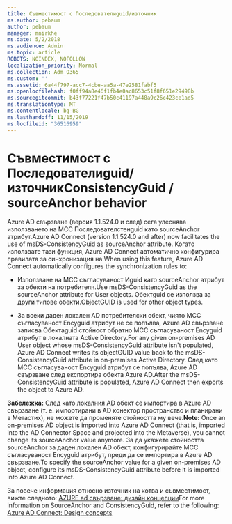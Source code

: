 ```yaml
---
title: Съвместимост с Последователиguid/източник
ms.author: pebaum
author: pebaum
manager: mnirkhe
ms.date: 5/2/2018
ms.audience: Admin
ms.topic: article
ROBOTS: NOINDEX, NOFOLLOW
localization_priority: Normal
ms.collection: Adm_O365
ms.custom: ''
ms.assetid: 6a44f797-acc7-4cbe-aa5a-47e2581fabf5
ms.openlocfilehash: f0ff94a8e46f1fb4e0ac8653c51f8f651e29498b
ms.sourcegitcommit: b43f77221f47b50c41197a448a9c26c423ce1ad5
ms.translationtype: MT
ms.contentlocale: bg-BG
ms.lasthandoff: 11/15/2019
ms.locfileid: "36516959"
---
```

# <a name="consistencyguid--sourceanchor-behavior"></a><span data-ttu-id="9000a-102">Съвместимост с Последователиguid/източник</span><span class="sxs-lookup"><span data-stu-id="9000a-102">ConsistencyGuid / sourceAnchor behavior</span></span>

<span data-ttu-id="9000a-103">Azure AD свързване (версия 1.1.524.0 и след) сега улеснява използването на МСС Последователстенguid като sourceAnchor атрибут.</span><span class="sxs-lookup"><span data-stu-id="9000a-103">Azure AD Connect (version 1.1.524.0 and after) now facilitates the use of msDS-ConsistencyGuid as sourceAnchor attribute.</span></span> <span data-ttu-id="9000a-104">Когато използвате тази функция, Azure AD Connect автоматично конфигурира правилата за синхронизация на:</span><span class="sxs-lookup"><span data-stu-id="9000a-104">When using this feature, Azure AD Connect automatically configures the synchronization rules to:</span></span>
  
- <span data-ttu-id="9000a-105">Използване на МСС съгласуваност Иguid като sourceAnchor атрибут за обекти на потребителя.</span><span class="sxs-lookup"><span data-stu-id="9000a-105">Use msDS-ConsistencyGuid as the sourceAnchor attribute for User objects.</span></span> <span data-ttu-id="9000a-106">Обектguid се използва за други типове обекти.</span><span class="sxs-lookup"><span data-stu-id="9000a-106">ObjectGUID is used for other object types.</span></span>
    
- <span data-ttu-id="9000a-107">За всеки даден локален AD потребителски обект, чиято МСС съгласуваност Encyguid атрибут не се попълва, Azure AD свързване записва Обектаguid стойност обратно МСС съгласуваност Encyguid атрибут в локалната Active Directory.</span><span class="sxs-lookup"><span data-stu-id="9000a-107">For any given on-premises AD User object whose msDS-ConsistencyGuid attribute isn't populated, Azure AD Connect writes its objectGUID value back to the msDS-ConsistencyGuid attribute in on-premises Active Directory.</span></span> <span data-ttu-id="9000a-108">След като МСС съгласуваност Encyguid атрибут се попълва, Azure AD свързване след експортира обекта Azure AD.</span><span class="sxs-lookup"><span data-stu-id="9000a-108">After the msDS-ConsistencyGuid attribute is populated, Azure AD Connect then exports the object to Azure AD.</span></span>
    
 <span data-ttu-id="9000a-109">**Забележка:** След като локалния AD обект се импортира в Azure AD свързване (т. е. импортирани в AD конектор пространство и планирани в Метастих), не можете да променяте стойността му вече.</span><span class="sxs-lookup"><span data-stu-id="9000a-109">**Note:** Once an on-premises AD object is imported into Azure AD Connect (that is, imported into the AD Connector Space and projected into the Metaverse), you cannot change its sourceAnchor value anymore.</span></span> <span data-ttu-id="9000a-110">За да укажете стойността sourceAnchor за даден локален AD обект, конфигурирайте МСС съгласуваност Encyguid атрибут, преди да се импортира в Azure AD свързване.</span><span class="sxs-lookup"><span data-stu-id="9000a-110">To specify the sourceAnchor value for a given on-premises AD object, configure its msDS-ConsistencyGuid attribute before it is imported into Azure AD Connect.</span></span> 
  
<span data-ttu-id="9000a-111">За повече информация относно източник на котва и съвместимост, вижте следното: [AZURE ad свързване: дизайн концепции](https://docs.microsoft.com/azure/active-directory/connect/active-directory-aadconnect-design-concepts)</span><span class="sxs-lookup"><span data-stu-id="9000a-111">For more information on SourceAnchor and ConsistencyGuid, refer to the following: [Azure AD Connect: Design concepts](https://docs.microsoft.com/azure/active-directory/connect/active-directory-aadconnect-design-concepts)</span></span>
  

